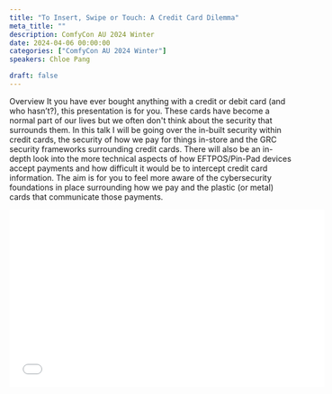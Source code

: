 ```yaml
---
title: "To Insert, Swipe or Touch: A Credit Card Dilemma"
meta_title: ""
description: ComfyCon AU 2024 Winter
date: 2024-04-06 00:00:00
categories: ["ComfyCon AU 2024 Winter"]
speakers: Chloe Pang

draft: false
---
```

Overview
It you have ever bought anything with a credit or debit card (and who hasn’t?), this presentation is for you.
These cards have become a normal part of our lives but we often don't think about the security that surrounds them. In this talk I will be going over the in-built security within credit cards, the security of how we pay for things in-store and the GRC security frameworks surrounding credit cards. There will also be an in-depth look into the more technical aspects of how EFTPOS/Pin-Pad devices accept payments and how difficult it would be to intercept credit card information. The aim is for you to feel more aware of the cybersecurity foundations in place surrounding how we pay and the plastic (or metal) cards that communicate those payments. 

<iframe width="560" height="315" src="None" title="YouTube video player" frameborder="0" allow="accelerometer; autoplay; clipboard-write; encrypted-media; gyroscope; picture-in-picture; web-share" allowfullscreen></iframe>